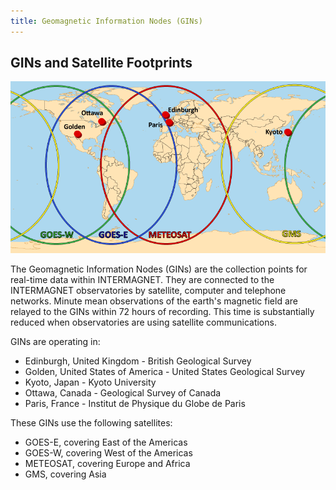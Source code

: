 ```yaml
---
title: Geomagnetic Information Nodes (GINs)
---
```


## GINs and Satellite Footprints

![Map of GINs](images/ginmap-eng.png)

The Geomagnetic Information Nodes (GINs) are the collection points for real-time data within INTERMAGNET. They are connected to the INTERMAGNET observatories by satellite, computer and telephone networks. Minute mean observations of the earth's magnetic field are relayed to the GINs within 72 hours of recording. This time is substantially reduced when observatories are using satellite communications.

GINs are operating in:

- Edinburgh, United Kingdom - British Geological Survey
- Golden, United States of America - United States Geological Survey
- Kyoto, Japan - Kyoto University
- Ottawa, Canada - Geological Survey of Canada
- Paris, France - Institut de Physique du Globe de Paris

These GINs use the following satellites:

- GOES-E, covering East of the Americas
- GOES-W, covering West of the Americas
- METEOSAT, covering Europe and Africa
- GMS, covering Asia
